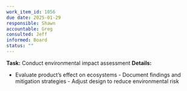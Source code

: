 ```yaml
---
work_item_id: 1056
due date: 2025-01-29
responsible: Shawn
accountable: Greg
consulted: Jeff
informed: Board
status: ""
---
```


**Task:** Conduct environmental impact assessment
**Details:**
- Evaluate product’s effect on ecosystems - Document findings and mitigation strategies - Adjust design to reduce environmental risk
